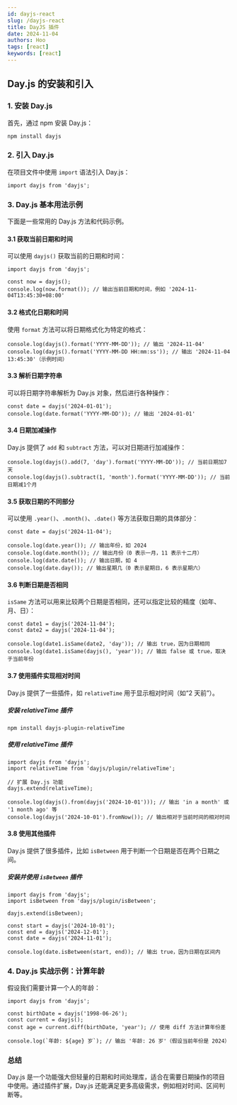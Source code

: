 ```yaml
---
id: dayjs-react
slug: /dayjs-react
title: DayJS 插件
date: 2024-11-04
authors: Hoo
tags: [react]
keywords: [react]
---
```


## Day.js 的安装和引入

### 1. 安装 Day.js

首先，通过 npm 安装 Day.js：

```react
npm install dayjs
```

### 2. 引入 Day.js

在项目文件中使用 `import` 语法引入 Day.js：

```react
import dayjs from 'dayjs';
```

### 3. Day.js 基本用法示例

下面是一些常用的 Day.js 方法和代码示例。

#### 3.1 获取当前日期和时间

可以使用 `dayjs()` 获取当前的日期和时间：

```react
import dayjs from 'dayjs';

const now = dayjs();
console.log(now.format()); // 输出当前日期和时间，例如 '2024-11-04T13:45:30+08:00'
```

#### 3.2 格式化日期和时间

使用 `format` 方法可以将日期格式化为特定的格式：

```react
console.log(dayjs().format('YYYY-MM-DD')); // 输出 '2024-11-04'
console.log(dayjs().format('YYYY-MM-DD HH:mm:ss')); // 输出 '2024-11-04 13:45:30'（示例时间）
```

#### 3.3 解析日期字符串

可以将日期字符串解析为 Day.js 对象，然后进行各种操作：

```react
const date = dayjs('2024-01-01');
console.log(date.format('YYYY-MM-DD')); // 输出 '2024-01-01'
```

#### 3.4 日期加减操作

Day.js 提供了 `add` 和 `subtract` 方法，可以对日期进行加减操作：

```react
console.log(dayjs().add(7, 'day').format('YYYY-MM-DD')); // 当前日期加7天
console.log(dayjs().subtract(1, 'month').format('YYYY-MM-DD')); // 当前日期减1个月
```

#### 3.5 获取日期的不同部分

可以使用 `.year()`、`.month()`、`.date()` 等方法获取日期的具体部分：

```react
const date = dayjs('2024-11-04');

console.log(date.year()); // 输出年份，如 2024
console.log(date.month()); // 输出月份（0 表示一月，11 表示十二月）
console.log(date.date()); // 输出日期，如 4
console.log(date.day()); // 输出星期几（0 表示星期日，6 表示星期六）
```

#### 3.6 判断日期是否相同

`isSame` 方法可以用来比较两个日期是否相同，还可以指定比较的精度（如年、月、日）：

```react
const date1 = dayjs('2024-11-04');
const date2 = dayjs('2024-11-04');

console.log(date1.isSame(date2, 'day')); // 输出 true，因为日期相同
console.log(date1.isSame(dayjs(), 'year')); // 输出 false 或 true，取决于当前年份
```

#### 3.7 使用插件实现相对时间

Day.js 提供了一些插件，如 `relativeTime` 用于显示相对时间（如“2 天前”）。

##### 安装 relativeTime 插件

```react
npm install dayjs-plugin-relativeTime
```

##### 使用 relativeTime 插件

```react
import dayjs from 'dayjs';
import relativeTime from 'dayjs/plugin/relativeTime';

// 扩展 Day.js 功能
dayjs.extend(relativeTime);

console.log(dayjs().from(dayjs('2024-10-01'))); // 输出 'in a month' 或 '1 month ago' 等
console.log(dayjs('2024-10-01').fromNow()); // 输出相对于当前时间的相对时间
```

#### 3.8 使用其他插件

Day.js 提供了很多插件，比如 `isBetween` 用于判断一个日期是否在两个日期之间。

##### 安装并使用 `isBetween` 插件

```react
import dayjs from 'dayjs';
import isBetween from 'dayjs/plugin/isBetween';

dayjs.extend(isBetween);

const start = dayjs('2024-10-01');
const end = dayjs('2024-12-01');
const date = dayjs('2024-11-01');

console.log(date.isBetween(start, end)); // 输出 true，因为日期在区间内
```

### 4. Day.js 实战示例：计算年龄

假设我们需要计算一个人的年龄：

```react
import dayjs from 'dayjs';

const birthDate = dayjs('1998-06-26');
const current = dayjs();
const age = current.diff(birthDate, 'year'); // 使用 diff 方法计算年份差

console.log(`年龄: ${age} 岁`); // 输出 '年龄: 26 岁'（假设当前年份是 2024）
```

### 总结

Day.js 是一个功能强大但轻量的日期和时间处理库，适合在需要日期操作的项目中使用。通过插件扩展，Day.js 还能满足更多高级需求，例如相对时间、区间判断等。

